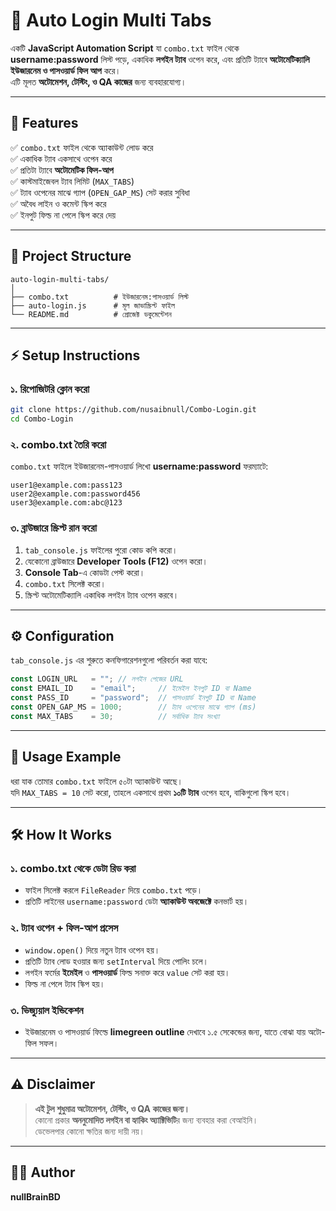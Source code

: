 # 🚀 Auto Login Multi Tabs

একটি **JavaScript Automation Script** যা `combo.txt` ফাইল থেকে **username:password** লিস্ট পড়ে, একাধিক **লগইন ট্যাব** ওপেন করে, এবং প্রতিটি ট্যাবে **অটোমেটিক্যালি ইউজারনেম ও পাসওয়ার্ড ফিল আপ** করে।  
এটি মূলত **অটোমেশন, টেস্টিং, ও QA কাজের** জন্য ব্যবহারযোগ্য।

---

## 📌 Features

✅ `combo.txt` ফাইল থেকে অ্যাকাউন্ট লোড করে  
✅ একাধিক ট্যাব একসাথে ওপেন করে  
✅ প্রতিটা ট্যাবে **অটোমেটিক ফিল-আপ**  
✅ কাস্টমাইজেবল ট্যাব লিমিট (`MAX_TABS`)  
✅ ট্যাব ওপেনের মাঝে গ্যাপ (`OPEN_GAP_MS`) সেট করার সুবিধা  
✅ অবৈধ লাইন ও কমেন্ট স্কিপ করে  
✅ ইনপুট ফিল্ড না পেলে স্কিপ করে দেয়  

---

## 📂 Project Structure

```
auto-login-multi-tabs/
│
├── combo.txt          # ইউজারনেম:পাসওয়ার্ড লিস্ট
├── auto-login.js      # মূল জাভাস্ক্রিপ্ট ফাইল
└── README.md          # প্রোজেক্ট ডকুমেন্টেশন
```

---

## ⚡ Setup Instructions

### **১. রিপোজিটরি ক্লোন করো**
```bash
git clone https://github.com/nusaibnull/Combo-Login.git
cd Combo-Login
```

### **২. combo.txt তৈরি করো**
`combo.txt` ফাইলে ইউজারনেম-পাসওয়ার্ড লিখো **username:password** ফরম্যাটে:

```
user1@example.com:pass123
user2@example.com:password456
user3@example.com:abc@123
```

### **৩. ব্রাউজারে স্ক্রিপ্ট রান করো**
1. `tab_console.js` ফাইলের পুরো কোড কপি করো।
2. যেকোনো ব্রাউজারে **Developer Tools (F12)** ওপেন করো।
3. **Console Tab**-এ কোডটা পেস্ট করো।
4. `combo.txt` সিলেক্ট করো।
5. স্ক্রিপ্ট অটোমেটিক্যালি একাধিক লগইন ট্যাব ওপেন করবে।

---

## ⚙️ Configuration

`tab_console.js` এর শুরুতে কনফিগারেশনগুলো পরিবর্তন করা যাবে:

```js
const LOGIN_URL   = ""; // লগইন পেজের URL
const EMAIL_ID    = "email";     // ইমেইল ইনপুট ID বা Name
const PASS_ID     = "password";  // পাসওয়ার্ড ইনপুট ID বা Name
const OPEN_GAP_MS = 1000;        // ট্যাব ওপেনের মাঝে গ্যাপ (ms)
const MAX_TABS    = 30;          // সর্বাধিক ট্যাব সংখ্যা
```

---

## 🚀 Usage Example

ধরা যাক তোমার `combo.txt` ফাইলে ৫০টা অ্যাকাউন্ট আছে।  
যদি `MAX_TABS = 10` সেট করো, তাহলে একসাথে প্রথম **১০টি ট্যাব** ওপেন হবে, বাকিগুলো স্কিপ হবে।

---

## 🛠️ How It Works

### **১. combo.txt থেকে ডেটা রিড করা**
- ফাইল সিলেক্ট করলে `FileReader` দিয়ে `combo.txt` পড়ে।
- প্রতিটি লাইনের `username:password` ডেটা **অ্যাকাউন্ট অবজেক্টে** কনভার্ট হয়।

### **২. ট্যাব ওপেন + ফিল-আপ প্রসেস**
- `window.open()` দিয়ে নতুন ট্যাব ওপেন হয়।
- প্রতিটি ট্যাব লোড হওয়ার জন্য `setInterval` দিয়ে পোলিং চলে।
- লগইন ফর্মের **ইমেইল** ও **পাসওয়ার্ড** ফিল্ড সনাক্ত করে `value` সেট করা হয়।
- ফিল্ড না পেলে ট্যাব স্কিপ হয়।

### **৩. ভিজ্যুয়াল ইন্ডিকেশন**
- ইউজারনেম ও পাসওয়ার্ড ফিল্ডে **limegreen outline** দেখাবে ১.৫ সেকেন্ডের জন্য, যাতে বোঝা যায় অটো-ফিল সফল।

---

## ⚠️ Disclaimer

> **এই টুল শুধুমাত্র অটোমেশন, টেস্টিং, ও QA কাজের জন্য।**  
> কোনো প্রকার **অননুমোদিত লগইন বা হ্যাকিং অ্যাক্টিভিটি**র জন্য ব্যবহার করা বেআইনি।  
> ডেভেলপার কোনো ক্ষতির জন্য দায়ী নয়।

---

## 👨‍💻 Author

**nullBrainBD**   
